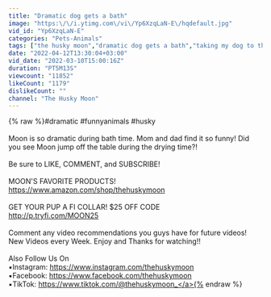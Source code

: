 ```yaml
---
title: "Dramatic dog gets a bath"
image: "https:\/\/i.ytimg.com\/vi\/Yp6XzqLaN-E\/hqdefault.jpg"
vid_id: "Yp6XzqLaN-E"
categories: "Pets-Animals"
tags: ["the husky moon","dramatic dog gets a bath","taking my dog to the groomers"]
date: "2022-04-12T13:30:04+03:00"
vid_date: "2022-03-10T15:00:16Z"
duration: "PT5M13S"
viewcount: "11852"
likeCount: "1179"
dislikeCount: ""
channel: "The Husky Moon"
---
```

{% raw %}#dramatic #funnyanimals #husky <br /><br />Moon is so dramatic during bath time. Mom and dad find it so funny! Did you see Moon jump off the table during the drying time?!<br /><br />Be sure to LIKE, COMMENT, and SUBSCRIBE!<br /><br />MOON'S FAVORITE PRODUCTS!<br /><a rel="nofollow" target="blank" href="https://www.amazon.com/shop/thehuskymoon">https://www.amazon.com/shop/thehuskymoon</a><br /><br />GET YOUR PUP A FI COLLAR! $25 OFF CODE<br /><a rel="nofollow" target="blank" href="http://p.tryfi.com/MOON25">http://p.tryfi.com/MOON25</a><br /><br />Comment any video recommendations you guys have for future videos! New Videos every Week. Enjoy and Thanks for watching!!<br /><br />Also Follow Us On<br />▪️Instagram: <a rel="nofollow" target="blank" href="https://www.instagram.com/thehuskymoon​">https://www.instagram.com/thehuskymoon​</a><br />▪️Facebook: <a rel="nofollow" target="blank" href="https://www.facebook.com/thehuskymoon​">https://www.facebook.com/thehuskymoon​</a><br />▪️TikTok: <a rel="nofollow" target="blank" href="https://www.tiktok.com/@thehuskymoon_">https://www.tiktok.com/@thehuskymoon_</a>{% endraw %}
